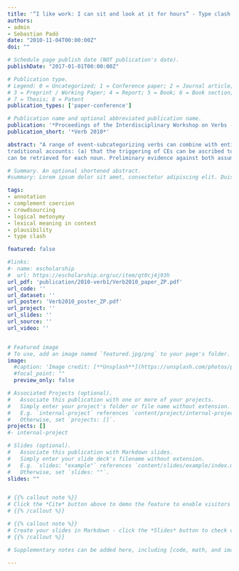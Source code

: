 ```yaml
---
title: '“I like work: I can sit and look at it for hours” - Type clash vs. plausibility in covert event recovery'
authors:
- admin
- Sebastian Padó
date: "2010-11-04T00:00:00Z"
doi: ""

# Schedule page publish date (NOT publication's date).
publishDate: "2017-01-01T00:00:00Z"

# Publication type.
# Legend: 0 = Uncategorized; 1 = Conference paper; 2 = Journal article;
# 3 = Preprint / Working Paper; 4 = Report; 5 = Book; 6 = Book section;
# 7 = Thesis; 8 = Patent
publication_types: ['paper-conference']

# Publication name and optional abbreviated publication name.
publication: '*Proceedings of the Interdisciplinary Workshop on Verbs - The Identification and Representation of Verb Features (Verb 2010)*'
publication_short: '*Verb 2010*'

abstract: "A range of event-subcategorizing verbs can combine with entity-denoting nouns, like <i>begin the newspaper</i>. The interpretation of such sentences typically involves the recovery of covert events (CE) which are not realized on the surface, as in <i>.begin reading the newspaper</i>.. We report on an ongoing study that scrutinizes two assumptions made by
traditional accounts: (a) that the triggering of CEs can be ascribed to the object’s ontological type; and (b), that one or two CEs
can be retrieved for each noun. Preliminary evidence against both assumptions is presented."

# Summary. An optional shortened abstract.
#summary: Lorem ipsum dolor sit amet, consectetur adipiscing elit. Duis posuere tellus ac convallis placerat. Proin tincidunt magna sed ex sollicitudin condimentum.

tags:
- annotation
- complement coercion
- crowdsourcing
- logical metonymy
- lexical meaning in context
- plausibility
- type clash

featured: false

#links:
#- name: escholarship
#  url: https://escholarship.org/uc/item/qt0cj4j93h
url_pdf: 'publication/2010-verb1/Verb2010_paper_ZP.pdf'
url_code: ''
url_dataset: ''
url_poster: 'Verb2010_poster_ZP.pdf'
url_project: ''
url_slides: ''
url_source: ''
url_video: ''


# Featured image
# To use, add an image named `featured.jpg/png` to your page's folder.
image:
  #caption: 'Image credit: [**Unsplash**](https://unsplash.com/photos/pLCdAaMFLTE)'
  #focal_point: ""
  preview_only: false

# Associated Projects (optional).
#   Associate this publication with one or more of your projects.
#   Simply enter your project's folder or file name without extension.
#   E.g. `internal-project` references `content/project/internal-project/index.md`.
#   Otherwise, set `projects: []`.
projects: []
#- internal-project

# Slides (optional).
#   Associate this publication with Markdown slides.
#   Simply enter your slide deck's filename without extension.
#   E.g. `slides: "example"` references `content/slides/example/index.md`.
#   Otherwise, set `slides: ""`.
slides: ""


# {{% callout note %}}
# Click the *Cite* button above to demo the feature to enable visitors to import publication metadata into their reference management software.
# {{% /callout %}}

# {{% callout note %}}
# Create your slides in Markdown - click the *Slides* button to check out the example.
# {{% /callout %}}

# Supplementary notes can be added here, including [code, math, and images](https://wowchemy.com/docs/writing-markdown-latex/).

---
```

